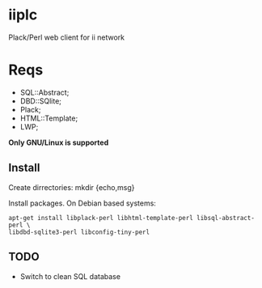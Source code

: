 iiplc
=====

Plack/Perl web client for ii network

# Reqs

* SQL::Abstract;
* DBD::SQlite;
* Plack;
* HTML::Template;
* LWP; 

**Only GNU/Linux is supported**

## Install

Create dirrectories:
	mkdir {echo,msg}

Install packages.
On Debian based systems:
	
	apt-get install libplack-perl libhtml-template-perl libsql-abstract-perl \
	libdbd-sqlite3-perl libconfig-tiny-perl

## TODO

* Switch to clean SQL database
